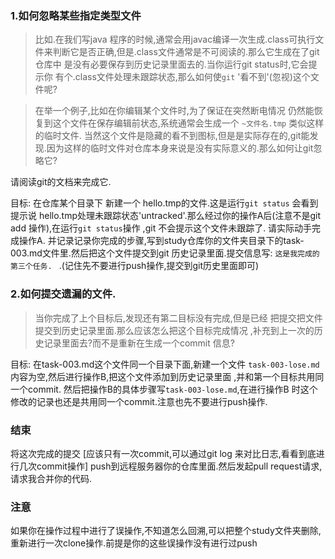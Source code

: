 ### 1.如何忽略某些指定类型文件

>比如.在我们写java 程序的时候,通常会用javac编译一次生成.class可执行文件来判断它是否正确,但是.class文件通常是不可阅读的.那么它生成在了git仓库中 是没有必要保存到历史记录里面去的.当你运行git status时,它会提示你 有个.class文件处理未跟踪状态,那么如何使```git``` '看不到'(忽视)这个文件呢?

>在举一个例子,比如在你编辑某个文件时,为了保证在突然断电情况 仍然能恢复到这个文件在保存编辑前状态,系统通常会生成一个 ```~文件名.tmp``` 类似这样的临时文件. 当然这个文件是隐藏的看不到图标,但是是实际存在的,git能发现.因为这样的临时文件对仓库本身来说是没有实际意义的.那么如何让git忽略它?

请阅读git的文档来完成它.

目标:
在仓库某个目录下 新建一个 hello.tmp的文件.这是运行```git status``` 会看到提示说 hello.tmp处理未跟踪状态'untracked'.那么经过你的操作A后(注意不是git add 操作),在运行```git status```操作 ,git 不会提示这个文件未跟踪了. 请实际动手完成操作A. 并记录记录你完成的步骤,写到study仓库你的文件夹目录下的task-003.md文件里.然后把这个文件提交到git 历史记录里面.提交信息写:  ```这是我完成的第三个任务. ``` .(记住先不要进行push操作,提交到git历史里面即可)


### 2.如何提交遗漏的文件.

>当你完成了上个目标后,发现还有第二目标没有完成,但是已经 把提交把文件提交到历史记录里面.那么应该怎么把这个目标完成情况 ,补充到上一次的历史记录里面去?而不是重新在生成一个commit 信息?

目标:
在task-003.md这个文件同一个目录下面,新建一个文件 ```task-003-lose.md``` 内容为空,然后进行操作B,把这个文件添加到历史记录里面 ,并和第一个目标共用同一个commit.
然后把操作B的具体步骤写```task-003-lose.md```,在进行操作B 时这个修改的记录也还是共用同一个commit.注意也先不要进行push操作. 



### 结束

将这次完成的提交
[应该只有一次commit,可以通过git log 来对比日志,看看到底进行几次commit操作]
push到远程服务器你的仓库里面.然后发起pull request请求,请求我合并你的代码.

### 注意

如果你在操作过程中进行了误操作,不知道怎么回溯,可以把整个study文件夹删除,重新进行一次clone操作.前提是你的这些误操作没有进行过push